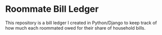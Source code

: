 # Roommate Bill Ledger 

This repository is a bill ledger I created in Python/Django to keep track of how much each roommated owed for their share of household bills. 
